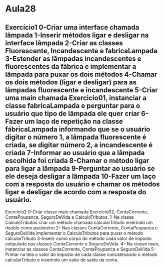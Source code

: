 # Aula28
Exercício1
0-Criar uma interface chamada lâmpada
1-Inserir métodos ligar e desligar na interface lâmpada
2-Criar as classes Fluorescente, Incandescente e fabricaLampada
3-Estender as lâmpadas incandescentes e fluorescentes da fábrica e implementar a lâmpada para puxar os dois métodos
4-Chamar os dois métodos (ligar e desligar) para as lâmpadas fluorescente e incandescente 
5-Criar uma main chamada Exercicio01, instanciar a classe fabricaLampada e perguntar para o usuário que tipo de lâmpada ele quer criar
6-Fazer um laço de repetição na classe fábricaLampada informando que se o usuário digitar o número 1, a lâmpada fluorescente é criada, se digitar número 2, a incandescente é criada
7-Informar ao usuário que a lâmpada escolhida foi criada
8-Chamar o método ligar para ligar a lâmpada
9-Perguntar ao usuário se ele deseja desligar a lâmpada
10-Fazer um laço com a resposta do usuário e chamar os métodos ligar e desligar de acordo com a resposta do usuário.
-----------------------------------------------------------------------------------------------------------------------------------------------------------------
Exercicio2
0-Criar classe main chamada Exercicio02, ContaCorrente, ContaPoupanca, SeguroDeVida e CalculoTributos.
1-Na classe CalculoTributos criar um método chamada calcularTributo inserindo um double como parâmetro
2- Nas classes ContaCorrente, ContaPoupanca e SeguroDeVida implementar o CalculoTributos para puxar o método calcularTributo
3-Inserir como corpo do método cada valor de imposto estipulado nas classes ContaCorrente e SeguroDeVida.
4- Na classe main, instanciar as classes ContaCorrente, ContaPoupanca e SeguroDeVida
5-Printar na tela o valor do imposto de cada classe concatenando o método calcularTributo e inserindo um valor de saldo da conta.

